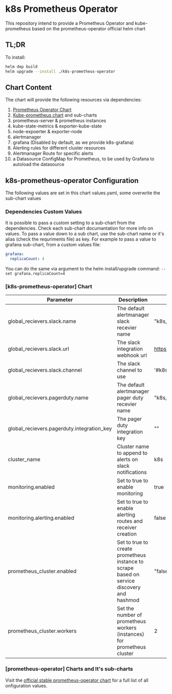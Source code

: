 # k8s Prometheus Operator

This repository intend to provide a Prometheus Operator and kube-prometheus based on the prometheus-operator official helm chart

## TL;DR
To install:
```bash
helm dep build
helm upgrade --install ./k8s-prometheus-operator
```

## Chart Content
The chart will provide the following resources via dependencies:
1. [Prometheus Operator Chart](https://github.com/coreos/prometheus-operator)
3. [Kube-prometheus chart](https://github.com/coreos/prometheus-operator) and sub-charts
  1. prometheus-server & prometheus instances
  2. kube-state-metrics & exporter-kube-state
  3. node-expoerter & exporter-node
  4. alertmanager
  5. grafana (Disabled by default, as we provide k8s-grafana)
  6. Alerting rules for different cluster resources
  7. Alertmanager Route for specific alerts
  8. a Datasource ConfigMap for Prometheus, to be used by Grafana to autoload the datasource

## k8s-prometheus-operator Configuration
The following values are set in this chart values.yaml, some overwrite the sub-chart values

### Dependencies Custom Values
It is possible to pass a custom setting to a sub-chart from the dependencies. Check each sub-chart documantation for more info on values.
To pass a value down to a sub chart, use the sub-chart name or it's alias (check the requriments file) as key.
For example to pass a value to grafana sub-chart, from a custom values file:
```yaml
grafana:
  replicaCount: 4
```
You can do the same via argument to the helm install/upgrade command:
```--set grafana.replicaCount=4```

### [k8s-prometheus-operator] Chart

| Parameter     | Description | Default  |
| ------------- | ------------- |--------|
|global_recievers.slack.name   | The default alertmanager slack recevier name  |  "k8s_slack_alerts" |
|global_recievers.slack.url   | The slack integration webhook  url | https://hooks.slack.com/services/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  |
|global_recievers.slack.channel  | The slack channel to use | '#k8s_alerts'  |
|global_recievers.pagerduty.name   | The default alertmanager pager duty recevier name |  "k8s_pg_alerts" |
|global_recievers.pagerduty.integration_key   | The pager duty integration key | "" |
|cluster_name   | Cluster name to append to alerts on slack notifications  |  k8s  |
|monitoring.enabled | Set to true to enable monitoring | true  |
|monitoring.alerting.enabled  | Set to true to enable alerting routes and receiver creation | false  |
| prometheus_cluster.enabled | Set to true to create prometheus instance to scrape based on service discovery and hashmod  | "false"  |
| prometheus_cluster.workers | Set the number of prometheus workers (instances) for prometheus cluster | 2 |

### [prometheus-operator] Charts and It's sub-charts
Visit the [official stable prometheus-operator chart](https://github.com/helm/charts/tree/master/stable/prometheus-operator) for a full list of all onfiguration values.
